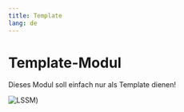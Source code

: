 ```yaml
---
title: Template
lang: de
---
```


# Template-Modul

Dieses Modul soll einfach nur als Template dienen!

![LSSM]())
